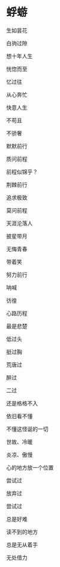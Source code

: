 # 蜉蝣

生如昙花

白驹过隙

想十年人生

恍惚而至

忆过往



从心奔忙

快意人生

不苟且

不骄奢

默默前行



质问前程

前程似锦乎？

荆棘前行

追求极致

莫问前程



天涯沦落人

披星带月

无悔青春

带着笑

努力前行



呐喊

彷徨

心路历程

最是悲楚



低过头

挺过胸

荒唐过

醉过

二过

还是格格不入

依旧看不懂

不懂这怪诞的一切

世故、冷暖

炎凉、傲慢



心的地方放一个位置

尝试过

放弃过

尝试过

总是好难

读不到的地方

总是无从着手

无处借力






